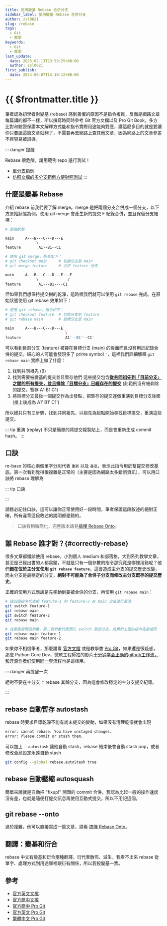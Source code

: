 ```yaml
---
title: 使用變基 Rebase 合併分支
sidebar_label: 使用變基 Rebase 合併分支
author: zsl0621
slug: /rebase
tags:
  - Git
  - 教學
keywords:
  - Git
  - 教學
last_update:
  date: 2025-02-13T23:59:25+08:00
  author: zsl0621
first_publish:
  date: 2024-09-07T14:10:12+08:00
---
```


# {{ $frontmatter.title }}

筆者認為初學者對變基 (rebase) 感到畏懼的原因不是指令複雜，反而是網路文章每篇講的都不一樣，所以撰寫時同時參考 Git 官方文檔以及 Pro Git Book，多方比對和驗證保證本文解釋方式能和指令實際用途能夠對應，講這麼多目的就是要讓你只要讀這篇文章就夠了，不需要再去網路上查其他文章，因為網路上的文章參差不齊容易被誤導。

::: danger 提醒

Rebase 很危險，請用範例 repo 進行測試！

- [單分支範例](https://github.com/PIC16B/git-practice)
- [仿照文檔的多分支範例方便對照測試](https://github.com/ZhenShuo2021/rebase-onto-playground)
:::

## 什麼是變基 Rebase

介紹 rebase 前我們要了解 merge。merge 是把兩個分支合併成一個分支，以下方原始狀態為例，使用 git merge 會產生新的提交 F 紀錄合併，並且保留分支結構：

```sh
# 原始狀態

main     A---B---C---D---E
              \
feature        A1--B1--C1
```

```sh
# 使用 git merge，指令如下：
# git checkout main     # 切換分支到 main
# git merge feature     # 合併 feature 分支

main     A---B---C---D---E---F
              \             /
feature        A1---B1----C1
```

但如果我們想保持提交樹的乾淨，這時候我們就可以使用 `git rebase` 完成。在原始狀態使用 git rebase 效果如下：

```sh
# 使用 git rebase，指令如下：
# git checkout feature  # 切換分支到 feature
# git rebase main       # 目標分支是 main

main     A---B---C---D---E
                           \
feature                    A1'--B1'--C1'
```

可以看到目前分支 (feature) 被接在目標分支 (main) 的後面而且沒有用於紀錄合併的提交。細心的人可能會發現多了 prime symbol `'`，這裡我們詳細解釋 `git rebase main` 實際上做了什麼：

1. 找到共同祖先 (B)
2. 找到需要被變基的提交並且暫存他們
  這些提交包含<u>**從共同祖先到「目前分支」之間的所有提交，並且排除「目標分支」已經存在的提交**</u> (此範例沒有被剃除的提交，暫存 A1 B1 C1)
3. 將目標分支最後一個提交作為出發點，把暫存的提交逐個重演到目標分支後面 (接上後成為 A1' B1' C1')

所以總共只有三步驟，找到共同祖先，以祖先為起點開始尋找目標提交，重演這些提交。

::: tip 重演 (replay)
不只是簡單的將提交複製貼上，而是會重新生成 commit hash。
:::

## 口訣

re-base 的核心兩個單字分別代表 `重新` 以及 `基底`，表示此指令用於幫提交修改基底。第一次看到覺得很複雜是正常的（主要是因為網路太多錯誤資訊），可以用口訣將 rebase 理解為

::: tip 口訣

<!--@include: @/snippets/rebase-formula.md-->

:::

請務必記住口訣，這可以讓你正常使用好一段時間，筆者保證這段敘述的絕對正確，所有違背這段敘述的說明都是錯的。

> 口訣有稍微簡化，完整版本請見[搞懂 Rebase Onto](/pro/rebase-onto)。

## 誰 Rebase 誰才對？{#correctly-rebase}

很多文章都錯誤使用 rebase，小到個人 medium 和部落格，大到系列教學文章，甚至是已經出書的人都寫錯，不就是只有一個參數的指令那究竟是哪裡用錯呢？他們**錯在位於主分支使用 `git rebase feature`**，這會造成主分支的提交歷史改變，而主分支是最穩定的分支，**絕對不可能為了合併子分支而修改主分支既存的提交歷史**。

正確的使用方式應該是先移動到要被合併的分支，再使用 `git rebase main`：

```sh
# 這四個指令代表把 feature-1 和 feature-2 在 main 之後進行重演
git switch feature-1
git rebase main
git switch feature-2
git rebase main

# 或者使用兩個參數，第二個參數代表預先 switch 到該分支，效果和上面的指令完全相同
git rebase main feature-1
git rebase main feature-2
```

如果你不相信筆者，那麼請看 [官方文檔](https://git-scm.com/docs/git-rebase/zh_HANS-CN) 或是教學書 [Pro Git](https://iissnan.com/progit/html/zh-tw/ch3_6.html)，如果還是很疑惑，那麼 Python Core Dev，微軟工程師拍的影片[十分钟学会正确的github工作流，和开源作者们使用同一套流程](https://www.youtube.com/watch?v=uj8hjLyEBmU&t=439s&pp=ygUM56K86L6y6auY5aSp)也是這樣用。

::: danger 再提醒一次

絕對不要在主分支上 rebase 其餘分支，因為這會修改穩定的主分支提交紀錄。

:::

## rebase 自動暫存 autostash

rebase 時要求目錄乾淨不能有尚未提交的變動，如果沒有清理乾淨就會出現

```sh
error: cannot rebase: You have unstaged changes.
error: Please commit or stash them.
```

可以加上 `--autostash` 讓他自動 stash，rebase 結束後會自動 stash pop，或者修改全局設定永遠自動 stash

```sh
git config --global rebase.autoStash true
```

## rebase 自動壓縮 autosquash

簡單來說就是自動把 "fixup!" 開頭的 commit 合併，我認為比起一般的操作速度沒有差，也就是隨便打提交訊息再使用互動式提交，所以不用記這個。

## git rebase --onto

過於複雜，他可以直接寫成一篇文章，請看 [搞懂 Rebase Onto](/pro/rebase-onto)。

## 翻譯：變基和衍合

rebase 中文有變基和衍合兩種翻譯，衍代表散佈、滋生，我看不出來 rebase 從單字、處理方式到用途哪裡跟衍有關係，所以我投變基一票。

## 參考

- [官方英文文檔](https://git-scm.com/docs/git-rebase)
- [官方簡中文檔](https://git-scm.com/docs/git-rebase/zh_HANS-CN)
- [官方簡中 Pro Git](https://git-scm.com/book/zh/v2/Git-%e5%88%86%e6%94%af-%e5%8f%98%e5%9f%ba)
- [官方英文 Pro Git](https://git-scm.com/book/en/v2/Git-Branching-Rebasing)
- [繁體中文 Pro Git](https://iissnan.com/progit/html/zh-tw/ch3_6.html)
